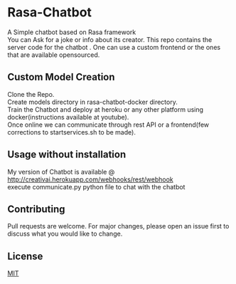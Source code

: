 # Rasa-Chatbot
A Simple chatbot based on Rasa framework <br />
You can Ask for a joke  or info about its creator.
This repo contains the server code for the chatbot . One can use a custom frontend or the ones that are available opensourced.

## Custom Model Creation
Clone the Repo. <br />
Create models directory in rasa-chatbot-docker directory. <br />
Train the Chatbot and deploy at heroku or any other platform using docker(instructions available at youtube).  <br />
Once online we can communicate through rest API or a frontend(few corrections to startservices.sh to be made).<br />

## Usage without installation
My version of Chatbot is available @ http://creativai.herokuapp.com/webhooks/rest/webhook<br />
execute communicate.py python file to chat with the chatbot <br />

## Contributing
Pull requests are welcome. For major changes, please open an issue first to discuss what you would like to change.

## License
[MIT](https://choosealicense.com/licenses/mit/)
